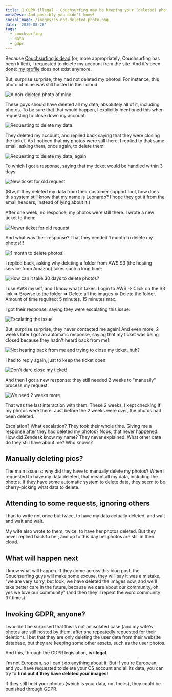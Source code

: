 ```yaml
---
title: 🚫 GDPR illegal - Couchsurfing may be keeping your (deleted) photos
metaDesc: And possibly you didn't know!
socialImage: /images/cs-not-deleted-photo.png
date: '2020-08-28'
tags:
  - couchsurfing
  - data
  - gdpr
---
```


Because [Couchsurfing is dead](https://leoloso.com/posts/couchsurfing-is-dead/) (or, more appropriately, Couchsurfing has been killed), I requested to delete my account from the site. And it's been done: [my profile](https://www.couchsurfing.com/people/leoloso) does not exist anymore.

But, surprise surprise, they had not deleted my photos! For instance, this photo of mine was still hosted in their cloud:

![A non-deleted photo of mine](/images/cs-not-deleted-photo.png "A non-deleted photo of mine")

These guys should have deleted all my data, absolutely all of it, including photos. To be sure that that would happen, I explicitly mentioned this when requesting to close down my account:

![Requesting to delete my data](/images/cs-request-delete-data.png "Requesting to delete my data")

They deleted my account, and replied back saying that they were closing the ticket. As I noticed that my photos were still there, I replied to that same email, asking them, once again, to delete them:

![Requesting to delete my data, again](/images/cs-request-delete-data-again.png "Requesting to delete my data, again")

To which I got a response, saying that my ticket would be handled within 3 days:

![New ticket for old request](/images/cs-ticket-last-response.png "New ticket for old request")

(Btw, if they deleted my data from their customer support tool, how does this system still know that my name is Leonardo? I hope they got it from the email headers, instead of lying about it.)

After one week, no response, my photos were still there. I wrote a new ticket to them:

![Newer ticket for old request](/images/cs-new-ticket-delete-data.png "Newer ticket for old request")

And what was their response? That they needed 1 month to delete my photos!!!

![1 month to delete photos!](/images/cs-new-ticket-delete-data-1.png "1 month to delete photos!")

I replied back, asking why deleting a folder from AWS S3 (the hosting service from Amazon) takes such a long time:

![How can it take 30 days to delete photos?](/images/cs-new-ticket-delete-data-2.png "How can it take 30 days to delete photos?")

I use AWS myself, and I know what it takes: Login to AWS => Click on the S3 link => Browse to the folder => Delete all the images => Delete the folder. Amount of time required: 5 minutes. 15 minutes max.

I got their response, saying they were escalating this issue:

![Escalating the issue](/images/cs-new-ticket-delete-data-3.png "Escalating the issue")

But, surprise surprise, they never contacted me again! And even more, 2 weeks later I got an automatic response, saying that my ticket was being closed because they hadn't heard back from me!:

![Not hearing back from me and trying to close my ticket, huh?](/images/cs-new-ticket-delete-data-4.png "Not hearing back from me and trying to close my ticket, huh?")

I had to reply again, just to keep the ticket open:

![Don't dare close my ticket!](/images/cs-new-ticket-delete-data-5.png "Don't dare close my ticket!")

And then I got a new response: they still needed 2 weeks to "manually" process my request:

![We need 2 weeks more](/images/cs-new-ticket-delete-data-6.png "We need 2 weeks more")

That was the last interaction with them. These 2 weeks, I kept checking if my photos were there. Just before the 2 weeks were over, the photos had been deleted.

Escalation? What escalation? They took their whole time. Giving me a response after they had deleted my photos? Nops, that never happened. How did Zendesk know my name? They never explained. What other data do they still have about me? Who knows?

## Manually deleting pics?

The main issue is: why did they have to manually delete my photos? When I requested to have my data deleted, that meant all my data, including the photos. If they have some automatic system to delete data, they seem to be cherry-picking what data to delete.

## Attending to some requests, ignoring others

I had to write not once but twice, to have my data actually deleted, and wait and wait and wait.

My wife also wrote to them, twice, to have her photos deleted. But they never replied back to her, and up to this day her photos are still in their cloud.

## What will happen next

I know what will happen. If they come across this blog post, the Couchsurfing guys will make some excuse, they will say it was a mistake, "we are very sorry, but look, we have deleted the images now, and we'll take better care in the future, because we care about our community, oh yes we love our community" (and then they'll repeat the word community 37 times).

## Invoking GDPR, anyone?

I wouldn't be surprised that this is not an isolated case (and my wife's photos are still hosted by them, after she repeatedly requested for their deletion). I bet that they are only deleting the user data from their website database, but they are keeping some other assets, such as the user photos.

And this, through the GDPR legislation, **is illegal**.

I'm not European, so I can't do anything about it. But if you're European, and you have requested to delete your CS account and all its data, you can try to **find out if they have deleted your images!**.

If they still hold your photos (which is your data, not theirs), they could be punished through GDPR. 